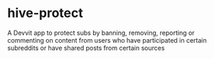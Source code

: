 # hive-protect
A Devvit app to protect subs by banning, removing, reporting or commenting on content from users who have participated in certain subreddits or have shared posts from certain sources
